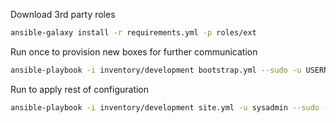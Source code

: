 Download 3rd party roles
```bash
ansible-galaxy install -r requirements.yml -p roles/ext
```

Run once to provision new boxes for further communication
```bash
ansible-playbook -i inventory/development bootstrap.yml --sudo -u USERNAME --limit=SUBSET
```

Run to apply rest of configuration
```bash
ansible-playbook -i inventory/development site.yml -u sysadmin --sudo --ask-vault
```

